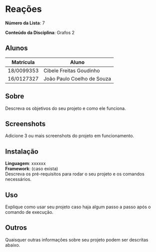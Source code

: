 # Reações

**Número da Lista**: 7

**Conteúdo da Disciplina**: Grafos 2

## Alunos
|Matrícula | Aluno |
| -- | -- |
| 18/0099353  |  Cibele Freitas Goudinho |
| 16/0127327  |  João Paulo Coelho de Souza |

## Sobre 
Descreva os objetivos do seu projeto e como ele funciona. 

## Screenshots
Adicione 3 ou mais screenshots do projeto em funcionamento.

## Instalação 
**Linguagem**: xxxxxx<br>
**Framework**: (caso exista)<br>
Descreva os pré-requisitos para rodar o seu projeto e os comandos necessários.

## Uso 
Explique como usar seu projeto caso haja algum passo a passo após o comando de execução.

## Outros 
Quaisquer outras informações sobre seu projeto podem ser descritas abaixo.




